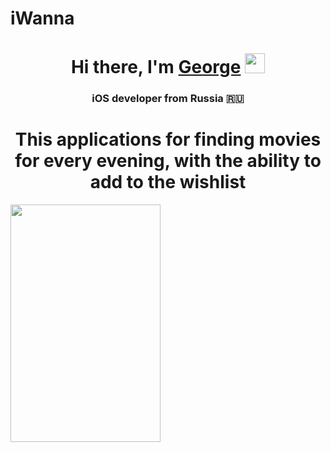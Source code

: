 # iWanna

<h1 align="center">Hi there, I'm <a href="https://t.me/george_weaver" target="_blank">George</a> 
<img src="https://github.com/blackcater/blackcater/raw/main/images/Hi.gif" width="32"/></h1>
<h3 align="center">iOS developer from Russia 🇷🇺</h3>

<h1 align="center">This applications for finding movies for every evening, with the ability to add to the wishlist</h1>


<img src="https://github.com/gWeaverDev/iWanna/assets/124156429/5004207e-ac1d-4319-98b4-3f6fdd004454" width="240" height="380">

